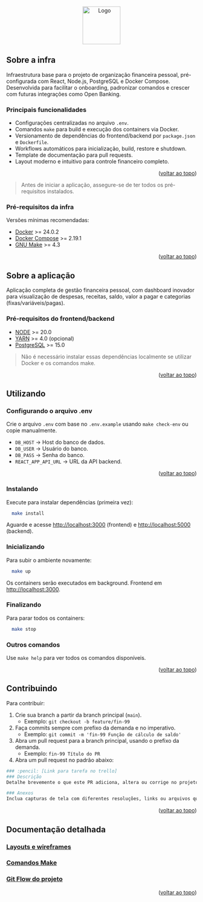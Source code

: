 <a id="readme-top"></a>

<!-- PROJECT LOGO -->
<br/>
<div align="center">
    <img src="assets/images/logo.png" alt="Logo" width="100" height="100" title="Finance App" aria-label="Logo Projeto Financeiro">
</div>

<!-- ABOUT THE INFRA -->
## Sobre a infra

Infraestrutura base para o projeto de organização financeira pessoal, pré-configurada com React, Node.js, PostgreSQL e Docker Compose. Desenvolvida para facilitar o onboarding, padronizar comandos e crescer com futuras integrações como Open Banking.

### Principais funcionalidades

* Configurações centralizadas no arquivo `.env`.
* Comandos `make` para build e execução dos containers via Docker.
* Versionamento de dependências do frontend/backend por `package.json` e `Dockerfile`.
* Workflows automáticos para inicialização, build, restore e shutdown.
* Template de documentação para pull requests.
* Layout moderno e intuitivo para controle financeiro completo.

<p align="right">(<a href="#readme-top">voltar ao topo</a>)</p>

> Antes de iniciar a aplicação, assegure-se de ter todos os pré-requisitos instalados.

### Pré-requisitos da infra

Versões mínimas recomendadas:

* [Docker](https://docs.docker.com/engine/install/) >= 24.0.2
* [Docker Compose](https://docs.docker.com/compose/install) >= 2.19.1
* [GNU Make](https://www.incredibuild.com/integrations/gnu-make) >= 4.3

<p align="right">(<a href="#readme-top">voltar ao topo</a>)</p>

<!-- ABOUT THE APP -->
## Sobre a aplicação

Aplicação completa de gestão financeira pessoal, com dashboard inovador para visualização de despesas, receitas, saldo, valor a pagar e categorias (fixas/variáveis/pagas).

### Pré-requisitos do frontend/backend

* [NODE](https://nodejs.org/) >= 20.0
* [YARN](https://yarnpkg.com/) >= 4.0 (opcional)
* [PostgreSQL](https://www.postgresql.org/) >= 15.0

> Não é necessário instalar essas dependências localmente se utilizar Docker e os comandos make.

<p align="right">(<a href="#readme-top">voltar ao topo</a>)</p>

<!-- USAGE -->
## Utilizando

### Configurando o arquivo .env

Crie o arquivo `.env` com base no `.env.example` usando `make check-env` ou copie manualmente.

* `DB_HOST` -> Host do banco de dados.
* `DB_USER` -> Usuário do banco.
* `DB_PASS` -> Senha do banco.
* `REACT_APP_API_URL` -> URL da API backend.

<p align="right">(<a href="#readme-top">voltar ao topo</a>)</p>

### Instalando

Execute para instalar dependências (primeira vez):

```sh
  make install
  ```


Aguarde e acesse <http://localhost:3000> (frontend) e <http://localhost:5000> (backend).

### Inicializando

Para subir o ambiente novamente:

```sh
  make up
  ```


Os containers serão executados em background. Frontend em <http://localhost:3000>.

### Finalizando

Para parar todos os containers:

```sh
  make stop
  ```

### Outros comandos

Use `make help` para ver todos os comandos disponíveis.

<p align="right">(<a href="#readme-top">voltar ao topo</a>)</p>

<!-- CONTRIBUTING -->
## Contribuindo

Para contribuir:

1. Crie sua branch a partir da branch principal (`main`).
   - Exemplo: `git checkout -b feature/fin-99`
2. Faça commits sempre com prefixo da demanda e no imperativo.
   - Exemplo: `git commit -m 'fin-99 Função de cálculo de saldo'`
3. Abra um pull request para a branch principal, usando o prefixo da demanda.
   - Exemplo: `fin-99 Título do PR`
4. Abra um pull request no padrão abaixo:

```sh
### :pencil: [Link para tarefa no trello]
### Descrição
Detalhe brevemente o que este PR adiciona, altera ou corrige no projeto.

### Anexos
Inclua capturas de tela com diferentes resoluções, links ou arquivos que auxiliem na revisão deste PR (se necessário).
```

<p align="right">(<a href="#readme-top">voltar ao topo</a>)</p>

<!-- DETAILED DOCUMENTATION -->
## Documentação detalhada

### [Layouts e wireframes](./docs/layout.md)
### [Comandos Make](./docs/commands.md)
### [Git Flow do projeto](./docs/git-flow.md)

<p align="right">(<a href="#readme-top">voltar ao topo</a>)</p>
